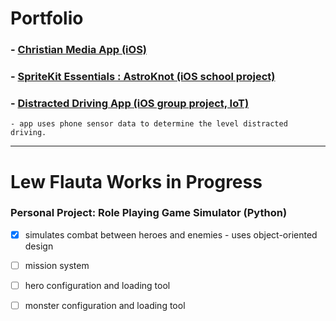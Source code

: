
# Portfolio
### - [Christian Media App (iOS)](https://tinyurl.com/y8xtpawn)
### - [SpriteKit Essentials : AstroKnot (iOS school project)](https://github.com/lewtech/astroknot)
### - [Distracted Driving App (iOS group project, IoT)](https://github.com/CSC595/AllstateCarProject)
    - app uses phone sensor data to determine the level distracted driving.
    
--- 

# Lew Flauta Works in Progress

### Personal Project: Role Playing Game Simulator (Python)
- [x] simulates combat between heroes and enemies - uses object-oriented design
- [ ] mission system
- [ ] hero configuration and loading tool
- [ ] monster configuration and loading tool

